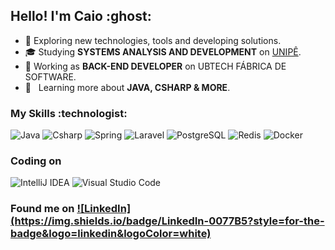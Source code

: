 <h2>Hello! I'm Caio :ghost:</h2>

- 🤔 Exploring new technologies, tools and developing solutions.
- 🎓 Studying **SYSTEMS ANALYSIS AND DEVELOPMENT** on <a href="https://www.unipe.edu.br/">UNIPÊ</a>.
- 💼 Working as **BACK-END DEVELOPER** on UBTECH FÁBRICA DE SOFTWARE.
- 🌱 &nbsp; Learning more about **JAVA, CSHARP & MORE**.

<h3>My Skills :technologist:</h3>

![Java](https://img.shields.io/badge/Java-ED8B00?style=for-the-badge&logo=java&logoColor=white)
![Csharp](https://img.shields.io/badge/C%23-239120?style=for-the-badge&logo=c-sharp&logoColor=white)
![Spring](https://img.shields.io/badge/Spring-6DB33F?style=for-the-badge&logo=spring&logoColor=white)
![Laravel](https://img.shields.io/badge/Laravel-FF2D20?style=for-the-badge&logo=laravel&logoColor=white)
![PostgreSQL](https://img.shields.io/badge/PostgreSQL-316192?style=for-the-badge&logo=postgresql&logoColor=white)
![Redis](https://img.shields.io/badge/Redis-D9281A?style=for-the-badge&logo=redis&logoColor=white)
![Docker](https://img.shields.io/badge/Docker-2496ED?style=for-the-badge&logo=docker&logoColor=white)



<h3>Coding on</h3>

![IntelliJ IDEA](https://img.shields.io/badge/IntelliJIDEA-000000.svg?style=for-the-badge&logo=intellij-idea&logoColor=white)
![Visual Studio Code](https://img.shields.io/badge/Visual%20Studio%20Code-0078d7.svg?style=for-the-badge&logo=visual-studio-code&logoColor=white)

<h3>Found me on <a href="https://www.linkedin.com/in/caiiohenryk/">![LinkedIn](https://img.shields.io/badge/LinkedIn-0077B5?style=for-the-badge&logo=linkedin&logoColor=white)</a></h3>
